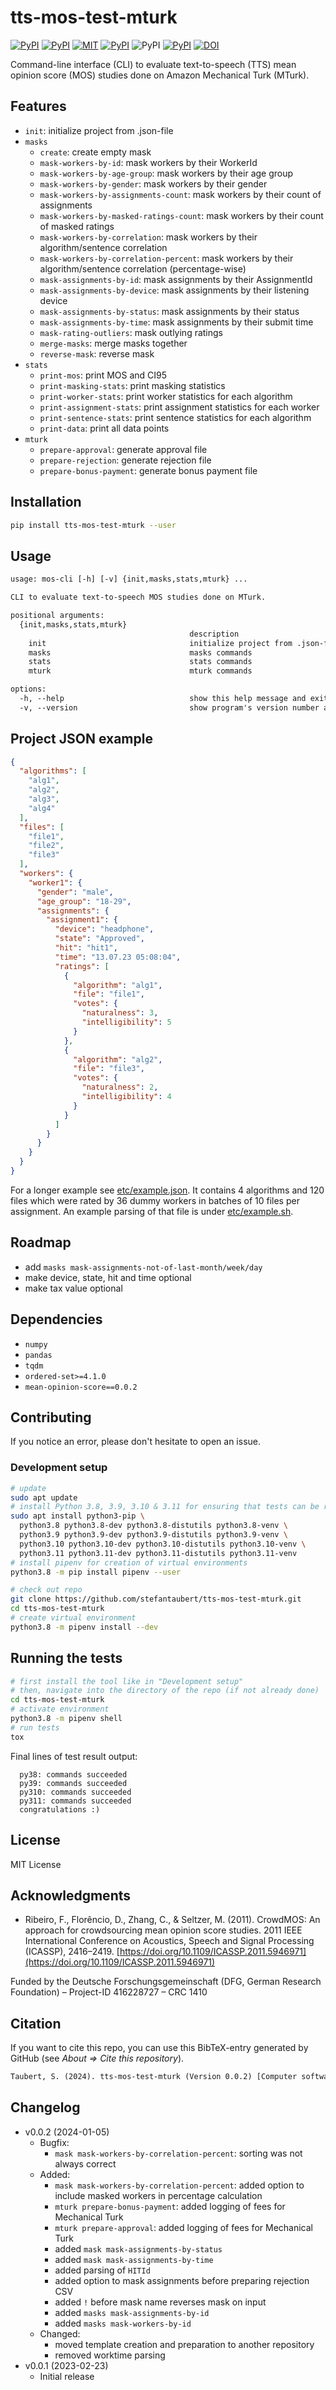 # tts-mos-test-mturk

[![PyPI](https://img.shields.io/pypi/v/tts-mos-test-mturk.svg)](https://pypi.python.org/pypi/tts-mos-test-mturk)
[![PyPI](https://img.shields.io/pypi/pyversions/tts-mos-test-mturk.svg)](https://pypi.python.org/pypi/tts-mos-test-mturk)
[![MIT](https://img.shields.io/github/license/stefantaubert/tts-mos-test-mturk.svg)](https://github.com/stefantaubert/tts-mos-test-mturk/blob/master/LICENSE)
[![PyPI](https://img.shields.io/pypi/wheel/tts-mos-test-mturk.svg)](https://pypi.python.org/pypi/tts-mos-test-mturk/#files)
![PyPI](https://img.shields.io/pypi/implementation/tts-mos-test-mturk.svg)
[![PyPI](https://img.shields.io/github/commits-since/stefantaubert/tts-mos-test-mturk/latest/master.svg)](https://github.com/stefantaubert/tts-mos-test-mturk/compare/v0.0.2...master)
[![DOI](https://zenodo.org/badge/DOI/10.5281/zenodo.10461539.svg)](https://doi.org/10.5281/zenodo.10461539)

Command-line interface (CLI) to evaluate text-to-speech (TTS) mean opinion score (MOS) studies done on Amazon Mechanical Turk (MTurk).

## Features

- `init`: initialize project from .json-file
- `masks`
  - `create`: create empty mask
  - `mask-workers-by-id`: mask workers by their WorkerId
  - `mask-workers-by-age-group`: mask workers by their age group
  - `mask-workers-by-gender`: mask workers by their gender
  - `mask-workers-by-assignments-count`: mask workers by their count of assignments
  - `mask-workers-by-masked-ratings-count`: mask workers by their count of masked ratings
  - `mask-workers-by-correlation`: mask workers by their algorithm/sentence correlation
  - `mask-workers-by-correlation-percent`: mask workers by their algorithm/sentence correlation (percentage-wise)
  - `mask-assignments-by-id`: mask assignments by their AssignmentId
  - `mask-assignments-by-device`: mask assignments by their listening device
  - `mask-assignments-by-status`: mask assignments by their status
  - `mask-assignments-by-time`: mask assignments by their submit time
  - `mask-rating-outliers`: mask outlying ratings
  - `merge-masks`: merge masks together
  - `reverse-mask`: reverse mask
- `stats`
  - `print-mos`: print MOS and CI95
  - `print-masking-stats`: print masking statistics
  - `print-worker-stats`: print worker statistics for each algorithm
  - `print-assignment-stats`: print assignment statistics for each worker
  - `print-sentence-stats`: print sentence statistics for each algorithm
  - `print-data`: print all data points
- `mturk`
  - `prepare-approval`: generate approval file
  - `prepare-rejection`: generate rejection file
  - `prepare-bonus-payment`: generate bonus payment file

## Installation

```sh
pip install tts-mos-test-mturk --user
```

## Usage

```txt
usage: mos-cli [-h] [-v] {init,masks,stats,mturk} ...

CLI to evaluate text-to-speech MOS studies done on MTurk.

positional arguments:
  {init,masks,stats,mturk}
                                        description
    init                                initialize project from .json-file
    masks                               masks commands
    stats                               stats commands
    mturk                               mturk commands

options:
  -h, --help                            show this help message and exit
  -v, --version                         show program's version number and exit
```

## Project JSON example

```json
{
  "algorithms": [
    "alg1",
    "alg2",
    "alg3",
    "alg4"
  ],
  "files": [
    "file1",
    "file2",
    "file3"
  ],
  "workers": {
    "worker1": {
      "gender": "male",
      "age_group": "18-29",
      "assignments": {
        "assignment1": {
          "device": "headphone",
          "state": "Approved",
          "hit": "hit1",
          "time": "13.07.23 05:08:04",
          "ratings": [
            {
              "algorithm": "alg1",
              "file": "file1",
              "votes": {
                "naturalness": 3,
                "intelligibility": 5
              }
            },
            {
              "algorithm": "alg2",
              "file": "file3",
              "votes": {
                "naturalness": 2,
                "intelligibility": 4
              }
            }
          ]
        }
      }
    }
  }
}
```

For a longer example see [etc/example.json](./etc/example.json). It contains 4 algorithms and 120 files which were rated by 36 dummy workers in batches of 10 files per assignment. An example parsing of that file is under [etc/example.sh](./etc/example.sh).

## Roadmap

- add `masks mask-assignments-not-of-last-month/week/day`
- make device, state, hit and time optional
- make tax value optional

## Dependencies

- `numpy`
- `pandas`
- `tqdm`
- `ordered-set>=4.1.0`
- `mean-opinion-score==0.0.2`

## Contributing

If you notice an error, please don't hesitate to open an issue.

### Development setup

```sh
# update
sudo apt update
# install Python 3.8, 3.9, 3.10 & 3.11 for ensuring that tests can be run
sudo apt install python3-pip \
  python3.8 python3.8-dev python3.8-distutils python3.8-venv \
  python3.9 python3.9-dev python3.9-distutils python3.9-venv \
  python3.10 python3.10-dev python3.10-distutils python3.10-venv \
  python3.11 python3.11-dev python3.11-distutils python3.11-venv
# install pipenv for creation of virtual environments
python3.8 -m pip install pipenv --user

# check out repo
git clone https://github.com/stefantaubert/tts-mos-test-mturk.git
cd tts-mos-test-mturk
# create virtual environment
python3.8 -m pipenv install --dev
```

## Running the tests

```sh
# first install the tool like in "Development setup"
# then, navigate into the directory of the repo (if not already done)
cd tts-mos-test-mturk
# activate environment
python3.8 -m pipenv shell
# run tests
tox
```

Final lines of test result output:

```log
  py38: commands succeeded
  py39: commands succeeded
  py310: commands succeeded
  py311: commands succeeded
  congratulations :)
```

## License

MIT License

## Acknowledgments

- Ribeiro, F., Florêncio, D., Zhang, C., & Seltzer, M. (2011). CrowdMOS: An approach for crowdsourcing mean opinion score studies. 2011 IEEE International Conference on Acoustics, Speech and Signal Processing (ICASSP), 2416–2419. [https://doi.org/10.1109/ICASSP.2011.5946971](https://doi.org/10.1109/ICASSP.2011.5946971)

Funded by the Deutsche Forschungsgemeinschaft (DFG, German Research Foundation) – Project-ID 416228727 – CRC 1410

## Citation

If you want to cite this repo, you can use this BibTeX-entry generated by GitHub (see *About => Cite this repository*).

```txt
Taubert, S. (2024). tts-mos-test-mturk (Version 0.0.2) [Computer software]. https://doi.org/10.5281/zenodo.10461539
```

## Changelog

- v0.0.2 (2024-01-05)
  - Bugfix:
    - `mask mask-workers-by-correlation-percent`: sorting was not always correct
  - Added:
    - `mask mask-workers-by-correlation-percent`: added option to include masked workers in percentage calculation
    - `mturk prepare-bonus-payment`: added logging of fees for Mechanical Turk
    - `mturk prepare-approval`: added logging of fees for Mechanical Turk
    - added `mask mask-assignments-by-status`
    - added `mask mask-assignments-by-time`
    - added parsing of `HITId`
    - added option to mask assignments before preparing rejection CSV
    - added `!` before mask name reverses mask on input
    - added `masks mask-assignments-by-id`
    - added `masks mask-workers-by-id`
  - Changed:
    - moved template creation and preparation to another repository
    - removed worktime parsing
- v0.0.1 (2023-02-23)
  - Initial release
